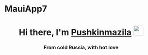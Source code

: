 # MauiApp7

<h1 align="center">Hi there, I'm <a href="https://github.com/Pushkinmazila/" target="_blank">Pushkinmazila</a> 
<img src="https://github.com/blackcater/blackcater/raw/main/images/Hi.gif" height="32"/></h1>
<h3 align="center">From cold Russia, with hot love</h3>
